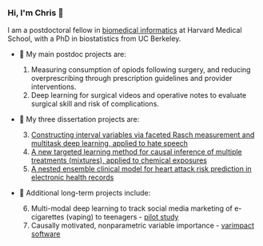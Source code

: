 ### Hi, I'm Chris 👋

I am a postdoctoral fellow in [biomedical informatics](https://dbmi.hms.harvard.edu/) at Harvard Medical School, with a PhD in biostatistics from UC Berkeley.

- 🌱 My main postdoc projects are:

   1. Measuring consumption of opiods following surgery, and reducing overprescribing through prescription guidelines and provider interventions.
   2. Deep learning for surgical videos and operative notes to evaluate surgical skill and risk of complications.
- 🌱 My three dissertation projects are:

   3. [Constructing interval variables via faceted Rasch measurement and multitask deep learning, applied to hate speech](https://hatespeech.berkeley.edu)
   4. [A new targeted learning method for causal inference of multiple treatments (mixtures), applied to chemical exposures](https://docs.google.com/presentation/d/1of5I8eLh-zhMSuyrHjSI8JA3jHA6GFGqmm1EVfrqCaI/edit)
   5. [A nested ensemble clinical model for heart attack risk prediction in electronic health records](https://docs.google.com/presentation/d/1jL7ukjJ95T-J0XbCOd2O-eMr4EGpqF5AzP2VxFoYRMA/edit)
- 🌱 Additional long-term projects include:

   6. Multi-modal deep learning to track social media marketing of e-cigarettes (vaping) to teenagers - [pilot study](https://www.frontiersin.org/articles/10.3389/fcomm.2019.00075/full)
   7. Causally motivated, nonparametric variable importance - [varimpact software](https://github.com/ck37/varimpact)
<!--
**ck37/ck37** is a ✨ _special_ ✨ repository because its `README.md` (this file) appears on your GitHub profile.

Here are some ideas to get you started:

- 🌱 I’m currently learning ...
- 👯 I’m looking to collaborate on ...

- 💬 Ask me about ...
- 📫 How to reach me: ...
- 😄 Pronouns: ...
- ⚡ Fun fact: ...
-->
